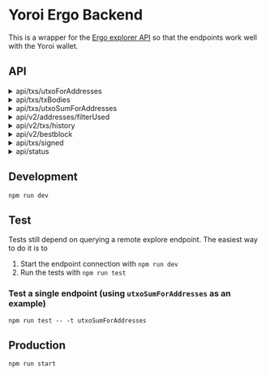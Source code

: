 # Yoroi Ergo Backend

This is a wrapper for the [Ergo explorer API](https://explorer.ergoplatform.com/en/api) so that the endpoints work well with the Yoroi wallet.

## API

<details>
  <summary>api/txs/utxoForAddresses</summary>

  Input:
  ```
  {
    addresses: Array<string>,
  }
  ```
  Output:
  ```
  Array<{
    amount: string,
    receiver: string,
    tx_hash: string,
    tx_index: number,
    utxo_id: string, // concat(tx_hash, tx_index)
  }>
  ```
</details>

<details>
  <summary>api/txs/txBodies</summary>

  Input:
  ```
  {
    txHashes: Array<string>,
  }
  ```
  Output:
  ```
  {
    [txHash: string]: Ergo explorer query api/v0/transactions/${txHash}
  }
  ```
</details>

<details>
  <summary>api/txs/utxoSumForAddresses</summary>

  Input:
  ```
  {
    addresses: Array<string>,
  }
  ```
  Output:
  ```
  {
    sum: string,
  }
  ```
</details>

<details>
  <summary>api/v2/addresses/filterUsed</summary>

  Input:
  ```
  {
    addresses: Array<string>,
  }
  ```
  Output:
  ```
  Array<string>
  ```
</details>

<details>
  <summary>api/v2/txs/history</summary>

  A pagination mechanism is provided to handled rollbacks.

  To handle pagination, we use an `after` and `untilBlock` field that refers to positions inside the chain. Usually, pagination works as follows:
  1) Query the `bestblock` endpoint to get the current tip of the chain (and call this `untilBlock`)
  2) Look up the last transaction your application has saved locally (and call this `after`)
  3) Query everything between `untilBlock` and `after`. If `untilBlock` no long exists, requery. If `after` no long exists, mark the transaction as failed and re-query with an earlier transaction
  4) If more results were returned than the maximum responses you can receive for one query, find the most recent transction included in the response and set this as the new `after` and then query again (with the same value for `untilBlock`)

  **Note**: this endpoint will throw an error if either the `untilBlock` or `after` fields no longer exist inside the blockchain (allowing your app to handle rollbacks). Notably, the error codes are
  - 'REFERENCE_BLOCK_MISMATCH'
  - 'REFERENCE_TX_NOT_FOUND'
  - 'REFERENCE_BEST_BLOCK_MISMATCH'

  Input:
  ```
  {
    addresses: Array<string>,
    // omitting "after" means you query starting from the genesis block
    after?: {|
      block: string, // block hash
      tx: string, // tx hash
    |},
    untilBlock: string, // block hash - inclusive
  }
  ```
  Output:
  ```
  Array<{
    block_hash: string,
    block_num: number,
    hash: string,
    inputs: Array<{
      address: string,
      id: string,
      outputTransactionId: string,
      index: number,
      outputIndex: number, // index in tx that created the output we're consuming
      spendingProof: string,
      transactionId: string,
      value: number,
      ...
    }>,
    dataInputs: Array<{
      id: string,
      value: number,
      transactionId: string,
      outputIndex: number,
      outputTransactionId: string,
      address: string,
    }>,
    outputs: Array<{
      additionalRegisters: { ... },
      address: string,
      assets: Array<{
        amount: number,
        tokenId: string,
        ...
      }>,
      creationHeight: number,
      ergoTree: string,
      id: string,
      txId: string,
      index: number,
      mainChain: boolean,
      spentTransactionId: null | string,
      value: number,
      ...
    }>,
    epoch: 0, // TODO
    slot: 0, // TODO
    time: string, // ISO string
    tx_state: 'Successful', // explorer doesn't handle pending transactions
  }>
  ```
</details>

<details>
  <summary>api/v2/bestblock</summary>

  Input:
  ```
  undefined
  ```
  Output:
  ```
  {
    epoch: 0, // TODO
    slot: 0, // TODO
    hash: string,
    height: number,
  }
  ```
</details>

<details>
  <summary>api/txs/signed</summary>

  Input:
  ```
  {
    id?: string, // hex
    inputs: Array<{|
      boxId: string, // hex
      spendingProof: {|
        proofBytes: string, // hex
        extension: {| [key: string]: string /* hex */ |},
      |},
      extension?: {| [key: string]: string /* hex */ |},
    |}>,
    dataInputs: Array<{|
      boxId: string, // hex
      extension?: {| [key: string]: string /* hex */ |},
    |}>,
    outputs: Array<{|
      boxId?: string, // hex
      value: number,
      ergoTree: string, // hex
      creationHeight: number,
      assets?: Array<{|
        tokenId: string, // hex
        amount: number,
      |}>,
      additionalRegisters: {| [key: string]: string /* hex */ |},
      transactionId?: string, // hex
      index?: number,
    |}>,
    size?: number,
  }
  ```
  Output:
  ```
  {
    id: string, // hex
  }
  ```
</details>

<details>
  <summary>api/status</summary>

  Input:
  ```
  undefined
  ```
  Output:
  ```
  {
    isServerOk: boolean,
  }
  ```
</details>

## Development

`npm run dev`

## Test

Tests still depend on querying a remote explore endpoint. The easiest way to do it is to

1) Start the endpoint connection with `npm run dev`
2) Run the tests with `npm run test`

### Test a single endpoint (using `utxoSumForAddresses` as an example)

`npm run test -- -t utxoSumForAddresses`

## Production

`npm run start`
